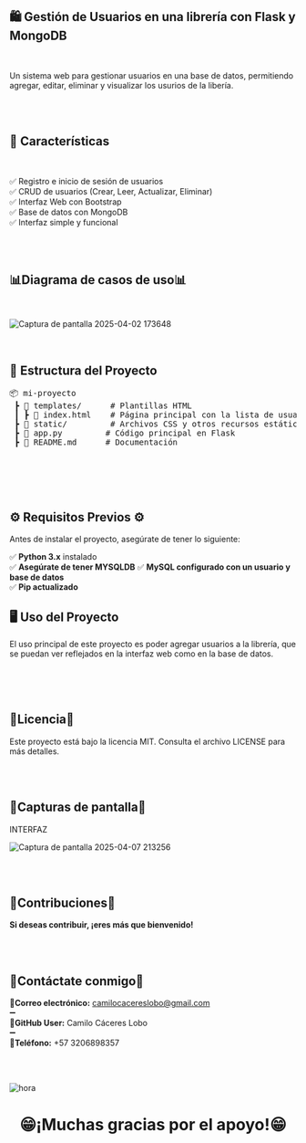<h2>🛍️ Gestión de Usuarios en una librería con Flask y MongoDB  </h2> 
<br>
<p>Un sistema web para gestionar usuarios en una base de datos, permitiendo agregar, editar, eliminar y visualizar los usurios de la libería.</p>




<br>
<br>
<h2>🚀 Características </h2>
<br>

<p>✅ Registro e inicio de sesión de usuarios  <br>
✅ CRUD de usuarios (Crear, Leer, Actualizar, Eliminar)  <br> 
✅ Interfaz Web con Bootstrap <br>
✅ Base de datos con MongoDB   <br>
✅ Interfaz simple y funcional </p>

<br>
<br>
<h2>📊Diagrama de casos de uso📊</h2> 
<br>

![Captura de pantalla 2025-04-02 173648](https://github.com/user-attachments/assets/0532a3d1-33a0-4bb2-ba2b-14e7cd309f74)




<br>
<h2>📂 Estructura del Proyecto</h2>

<p>
    <pre>
📦 mi-proyecto  
 ┣ 📂 templates/      # Plantillas HTML  
 ┃ ┣ 📜 index.html    # Página principal con la lista de usuarios  
 ┣ 📂 static/         # Archivos CSS y otros recursos estáticos  
 ┣ 📜 app.py         # Código principal en Flask  
 ┣ 📜 README.md      # Documentación  
    </pre>
</p>
<br>



<div>

  
</div>


    
<br>
<br>



## ⚙️ Requisitos Previos ⚙️  

Antes de instalar el proyecto, asegúrate de tener lo siguiente:  




✅ **Python 3.x** instalado  
✅ **Asegúrate de tener MYSQLDB** 
✅ **MySQL configurado con un usuario y base de datos**  
✅ **Pip actualizado**  






<div>

<h2>🖥️ Uso del Proyecto</h2>

<p>
  <strong></strong>  
  El uso principal de este proyecto es poder agregar usuarios a la librería, que se puedan ver reflejados en la interfaz web como en la base de datos.  
  <br><br>
  <strong></strong>  
</p>

</div>



<br>
<br>

<h2>📜Licencia📜</h2>  

<p>Este proyecto está bajo la licencia MIT. Consulta el archivo LICENSE para más detalles.</p>

<br>
<br>

<h2>📸Capturas de pantalla📸</h2> 

<p>INTERFAZ</p>


![Captura de pantalla 2025-04-07 213256](https://github.com/user-attachments/assets/ebf0284b-75ae-4c94-9457-f380084aefb7)




<br>
<br>

<h2>🤝Contribuciones🤝</h2> 

**<p>Si deseas contribuir, ¡eres más que bienvenido!**</p>

<br>
<br>

<h2>📎Contáctate conmigo📎</h2>

**<p>📧Correo electrónico:** camilocacereslobo@gmail.com<br>➖<br>
**🔑GitHub User:** Camilo Cáceres Lobo <br>➖<br>
**📲Teléfono:** +57 3206898357
</p>

<br>
<br>

![hora](https://github.com/user-attachments/assets/2b695dc2-f0a6-4bba-a705-871e3064898b)



**<h1 align="center">😁¡Muchas gracias por el apoyo!😁</h1>**
